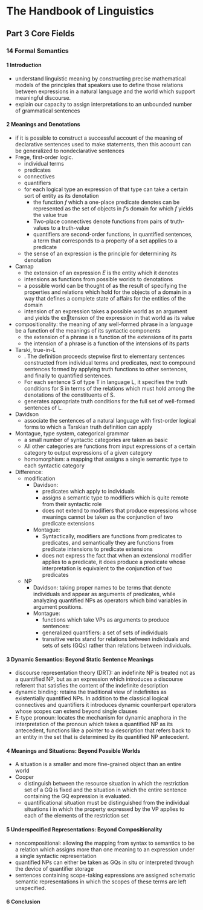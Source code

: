 # The Handbook of Linguistics
## Part 3 Core Fields
### 14 Formal Semantics
#### 1 Introduction
+ understand  linguistic meaning by constructing precise mathematical models of the principles that speakers use to define those relations between expressions in a natural language and the world which support meaningful discourse.
+ explain our capacity to assign interpretations to an unbounded number of grammatical sentences
#### 2 Meanings and Denotations
+ if it is possible to construct a successful account of the meaning of declarative sentences used to make statements, then this account can be generalized to nondeclarative sentences
+ Frege, first-order logic.
  + individual terms 
  + predicates  
  + connectives 
  + quantifiers
  + for each logical type an expression of that type can take a certain sort of entity as its denotation
    + the function $f$ which a one-place predicate denotes can be represented as the set of objects in $f$’s domain for which $f$ yields the value true
    + Two-place connectives denote functions from pairs of truth-values to a truth-value
    + quantifiers are second-order functions, in quantified sentences, a term that corresponds to a property of a set applies to a predicate 
  + the sense of an expression is the principle for determining its denotation
+ Carnap
  + the extension of an expression $E$ is the entity which it denotes
  + intensions as functions from possible worlds to denotations
  + a possible world can be thought of as the result of specifying the properties and relations which hold for the objects of a domain in a way that defines a complete state of affairs for the entities of the domain
  + intension of an expression takes a possible world as an argument and yields the extension of the expression in that world as its value
+ compositionality: the meaning of any well-formed phrase in a language be a function of the meanings of its syntactic components
  + the extension of a phrase is a function of the extensions of its parts
  + the intension of a phrase is a function of the intensions of its parts
+ Tarski, true-in-L
  + . The definition proceeds stepwise first to elementary sentences constructed from individual terms and predicates, next to compound sentences formed by applying truth functions to other sentences, and finally to quantified sentences. 
  + For each sentence S of type T in language L, it specifies the truth conditions for S in terms of the relations which must hold among the denotations of the constituents of S. 
  + generates appropriate truth conditions for the full set of well-formed sentences of L. 
+ Davidson
  + associate the sentences of a natural language with first-order logical forms to which a Tarskian truth definition can apply
+ Montague, type system, categorical grammar
  + a small number of syntactic categories are taken as basic
  + All other categories are functions from input expressions of a certain category to output expressions of a given category
  + homomorphism: a mapping that assigns a single semantic type to each syntactic category
+ Difference:
  + modification
    + Davidson: 
      + predicates which apply to individuals
      + assigns a semantic type to modifiers which is quite remote from their syntactic role
      + does not extend to modifiers that produce expressions whose meanings cannot be taken as the conjunction of two predicate extensions
    + Montague: 
      + Syntactically, modifiers are functions from predicates to predicates, and semantically they are functions from predicate intensions to predicate extensions
      + does not express the fact that when an extensional modifier applies to a predicate, it does produce a predicate whose interpretation is equivalent to the conjunction of two predicates
  + NP
    + Davidson:  taking proper names to be terms that denote individuals and appear as arguments of predicates, while analyzing quantified NPs as operators which bind variables in argument positions. 
    + Montague: 
      + functions which take VPs as arguments to produce sentences: 
      + generalized quantifiers: a set of sets of individuals
      + transitive verbs stand for relations between individuals and sets of sets (GQs) rather than relations between individuals. 
#### 3 Dynamic Semantics: Beyond Static Sentence Meanings
+ discourse representation theory (DRT): an indefinite NP is treated not as a quantified NP, but as an expression which introduces a discourse referent that satisfies the content of the indefinite description
+ dynamic binding: retains the traditional view of indefinites as existentially quantified NPs. In addition to the classical logical connectives and quantifiers it introduces dynamic counterpart operators whose scopes can extend beyond single clauses
+  E-type pronoun: locates the mechanism for dynamic anaphora in the interpretation of the pronoun which takes a quantified NP as its antecedent, functions like a pointer to a description that refers back to an entity in the set that is determined by its quantified NP antecedent.
#### 4 Meanings and Situations: Beyond Possible Worlds 
+ A situation is a smaller and more fine-grained object than an entire world
+ Cooper
  +  distinguish between the resource situation in which the restriction set of a GQ is fixed and the situation in which the entire sentence containing the GQ expression is evaluated.
  +  quantificational situation must be distinguished from the individual situations i in which the property expressed by the VP applies to each of the elements of the restriction set
#### 5  Underspecified Representations: Beyond Compositionality
+ noncompositional: allowing the mapping from syntax to semantics to be a relation which assigns more than one meaning to an expression under a single syntactic representation
+ quantified NPs can either be taken as GQs in situ or interpreted through the device of quantifier storage
+ sentences containing scope-taking expressions are assigned schematic semantic representations in which the scopes of these terms are left unspecified.
#### 6 Conclusion